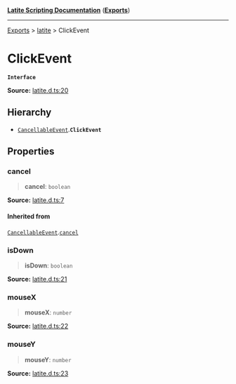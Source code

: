 [**Latite Scripting Documentation**](../../README.md) ([**Exports**](../../exports.md))

---

[Exports](../../exports.md) > [latite](../index.md) > ClickEvent

# ClickEvent

**`Interface`**

**Source:** [latite.d.ts:20](https://github.com/LatiteScripting/latitescripting.github.io/blob/5231c68/definitions/latite.d.ts#L20)

## Hierarchy

- [`CancellableEvent`](interface.CancellableEvent.md).**`ClickEvent`**

## Properties

### cancel

> **cancel**: `boolean`

**Source:** [latite.d.ts:7](https://github.com/LatiteScripting/latitescripting.github.io/blob/5231c68/definitions/latite.d.ts#L7)

#### Inherited from

[`CancellableEvent`](interface.CancellableEvent.md).[`cancel`](interface.CancellableEvent.md#cancel)

### isDown

> **isDown**: `boolean`

**Source:** [latite.d.ts:21](https://github.com/LatiteScripting/latitescripting.github.io/blob/5231c68/definitions/latite.d.ts#L21)

### mouseX

> **mouseX**: `number`

**Source:** [latite.d.ts:22](https://github.com/LatiteScripting/latitescripting.github.io/blob/5231c68/definitions/latite.d.ts#L22)

### mouseY

> **mouseY**: `number`

**Source:** [latite.d.ts:23](https://github.com/LatiteScripting/latitescripting.github.io/blob/5231c68/definitions/latite.d.ts#L23)

